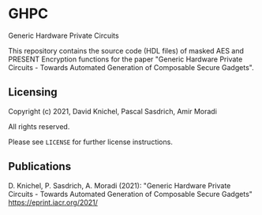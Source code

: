 # GHPC
Generic Hardware Private Circuits

This repository contains the source code (HDL files) of masked AES and PRESENT Encryption functions 
for the paper "Generic Hardware Private Circuits - Towards Automated Generation of Composable Secure Gadgets".

## Licensing
Copyright (c) 2021, David Knichel, Pascal Sasdrich, Amir Moradi

All rights reserved.

Please see `LICENSE` for further license instructions.

## Publications
D. Knichel, P. Sasdrich, A. Moradi (2021): "Generic Hardware Private Circuits - Towards Automated Generation of Composable Secure Gadgets" https://eprint.iacr.org/2021/
